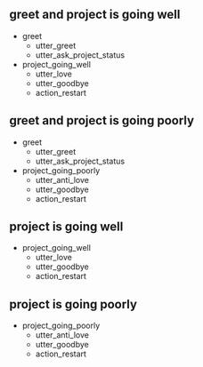 ## greet and project is going well
* greet
  - utter_greet
  - utter_ask_project_status
* project_going_well
  - utter_love
  - utter_goodbye
  - action_restart


## greet and project is going poorly
* greet
  - utter_greet
  - utter_ask_project_status
* project_going_poorly
  - utter_anti_love
  - utter_goodbye
  - action_restart


## project is going well
* project_going_well
  - utter_love
  - utter_goodbye
  - action_restart


## project is going poorly
* project_going_poorly
  - utter_anti_love
  - utter_goodbye
  - action_restart
